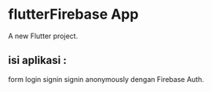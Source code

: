 # flutterFirebase App

A new Flutter project.

## isi aplikasi :

form login signin signin anonymously dengan Firebase Auth.
